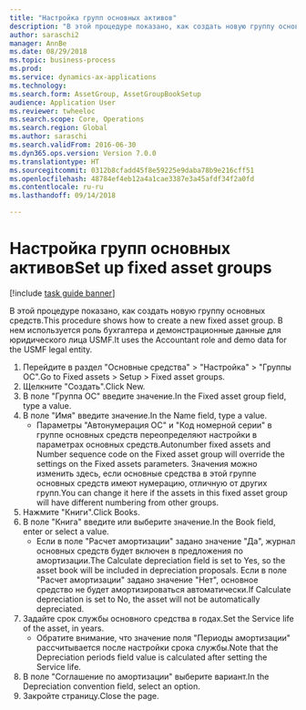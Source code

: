 ```yaml
--- 
title: "Настройка групп основных активов"
description: "В этой процедуре показано, как создать новую группу основных средств."
author: saraschi2
manager: AnnBe
ms.date: 08/29/2018
ms.topic: business-process
ms.prod: 
ms.service: dynamics-ax-applications
ms.technology: 
ms.search.form: AssetGroup, AssetGroupBookSetup
audience: Application User
ms.reviewer: twheeloc
ms.search.scope: Core, Operations
ms.search.region: Global
ms.author: saraschi
ms.search.validFrom: 2016-06-30
ms.dyn365.ops.version: Version 7.0.0
ms.translationtype: HT
ms.sourcegitcommit: 0312b8cfadd45f8e59225e9daba78b9e216cff51
ms.openlocfilehash: 48784ef4eb12a4a1cae3387e3a45afdf34f2a0fd
ms.contentlocale: ru-ru
ms.lasthandoff: 09/14/2018

---
```

# <a name="set-up-fixed-asset-groups"></a><span data-ttu-id="1aafb-103">Настройка групп основных активов</span><span class="sxs-lookup"><span data-stu-id="1aafb-103">Set up fixed asset groups</span></span>

[!include [task guide banner](../../includes/task-guide-banner.md)]

<span data-ttu-id="1aafb-104">В этой процедуре показано, как создать новую группу основных средств.</span><span class="sxs-lookup"><span data-stu-id="1aafb-104">This procedure shows how to create a new fixed asset group.</span></span> <span data-ttu-id="1aafb-105">В нем используется роль бухгалтера и демонстрационные данные для юридического лица USMF.</span><span class="sxs-lookup"><span data-stu-id="1aafb-105">It uses the Accountant role and demo data for the USMF legal entity.</span></span>

1. <span data-ttu-id="1aafb-106">Перейдите в раздел "Основные средства" > "Настройка" > "Группы ОС".</span><span class="sxs-lookup"><span data-stu-id="1aafb-106">Go to Fixed assets > Setup > Fixed asset groups.</span></span>
2. <span data-ttu-id="1aafb-107">Щелкните "Создать".</span><span class="sxs-lookup"><span data-stu-id="1aafb-107">Click New.</span></span>
3. <span data-ttu-id="1aafb-108">В поле "Группа ОС" введите значение.</span><span class="sxs-lookup"><span data-stu-id="1aafb-108">In the Fixed asset group field, type a value.</span></span>
4. <span data-ttu-id="1aafb-109">В поле "Имя" введите значение.</span><span class="sxs-lookup"><span data-stu-id="1aafb-109">In the Name field, type a value.</span></span>
    * <span data-ttu-id="1aafb-110">Параметры "Автонумерация ОС" и "Код номерной серии" в группе основных средств переопределяют настройки в параметрах основных средств.</span><span class="sxs-lookup"><span data-stu-id="1aafb-110">Autonumber fixed assets and Number sequence code on the Fixed asset group will override the settings on the Fixed assets parameters.</span></span> <span data-ttu-id="1aafb-111">Значения можно изменить здесь, если основные средства в этой группе основных средств имеют нумерацию, отличную от других групп.</span><span class="sxs-lookup"><span data-stu-id="1aafb-111">You can change it here if the assets in this fixed asset group will have different numbering from other groups.</span></span>  
5. <span data-ttu-id="1aafb-112">Нажмите "Книги".</span><span class="sxs-lookup"><span data-stu-id="1aafb-112">Click Books.</span></span>
6. <span data-ttu-id="1aafb-113">В поле "Книга" введите или выберите значение.</span><span class="sxs-lookup"><span data-stu-id="1aafb-113">In the Book field, enter or select a value.</span></span>
    * <span data-ttu-id="1aafb-114">Если в поле "Расчет амортизации" задано значение "Да", журнал основных средств будет включен в предложения по амортизации.</span><span class="sxs-lookup"><span data-stu-id="1aafb-114">The Calculate depreciation field is set to Yes, so the asset book will be included in depreciation proposals.</span></span> <span data-ttu-id="1aafb-115">Если в поле "Расчет амортизации" задано значение "Нет", основное средство не будет амортизироваться автоматически.</span><span class="sxs-lookup"><span data-stu-id="1aafb-115">If Calculate depreciation is set to No, the asset will not be automatically depreciated.</span></span>  
7. <span data-ttu-id="1aafb-116">Задайте срок службы основного средства в годах.</span><span class="sxs-lookup"><span data-stu-id="1aafb-116">Set the Service life of the asset, in years.</span></span>
    * <span data-ttu-id="1aafb-117">Обратите внимание, что значение поля "Периоды амортизации" рассчитывается после настройки срока службы.</span><span class="sxs-lookup"><span data-stu-id="1aafb-117">Note that the Depreciation periods field value is calculated after setting the Service life.</span></span>  
8. <span data-ttu-id="1aafb-118">В поле "Соглашение по амортизации" выберите вариант.</span><span class="sxs-lookup"><span data-stu-id="1aafb-118">In the Depreciation convention field, select an option.</span></span>
9. <span data-ttu-id="1aafb-119">Закройте страницу.</span><span class="sxs-lookup"><span data-stu-id="1aafb-119">Close the page.</span></span>


